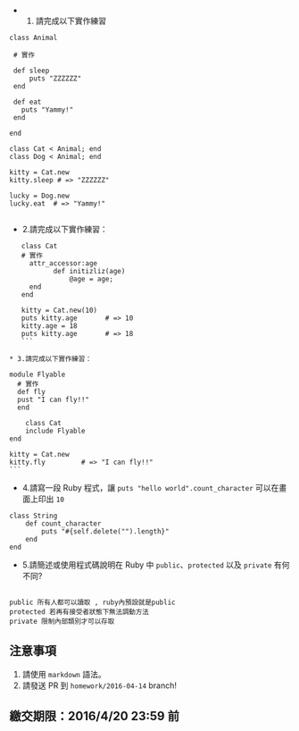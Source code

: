 * 1. 請完成以下實作練習


 ```
class Animal
  
  # 實作
  
  def sleep
	  puts "ZZZZZZ"
  end
  
  def eat
  	puts "Yammy!"
  end

end

class Cat < Animal; end
class Dog < Animal; end

kitty = Cat.new
kitty.sleep # => "ZZZZZZ"

lucky = Dog.new
lucky.eat  # => "Yammy!"


 ```



* 2.請完成以下實作練習：

 ```
    class Cat
    # 實作
      attr_accessor:age
        	def initizliz(age)
    	        @age = age;
      end
    end

    kitty = Cat.new(10)
    puts kitty.age       # => 10
    kitty.age = 18
    puts kitty.age       # => 18
    ```

* 3.請完成以下實作練習：

   ```
    module Flyable
      # 實作
      def fly
      pust "I can fly!!"
      end

        class Cat
        include Flyable
	end

	kitty = Cat.new
	kitty.fly         # => "I can fly!!"
	```

* 4.請寫一段 Ruby 程式，讓 `puts "hello world".count_character` 可以在畫面上印出 `10`

```
class String
	def count_character
		puts "#{self.delete("").length}"
	end
end
```




* 5.請簡述或使用程式碼說明在 Ruby 中 `public`、`protected` 以及 `private` 有何不同?

```

public 所有人都可以讀取 , ruby內預設就是public 
protected 若再有接受者狀態下無法調動方法
private 限制內部類別才可以存取
```




## 注意事項

1. 請使用 `markdown` 語法。
2. 請發送 PR 到 `homework/2016-04-14` branch!

## 繳交期限：2016/4/20 23:59 前
```

